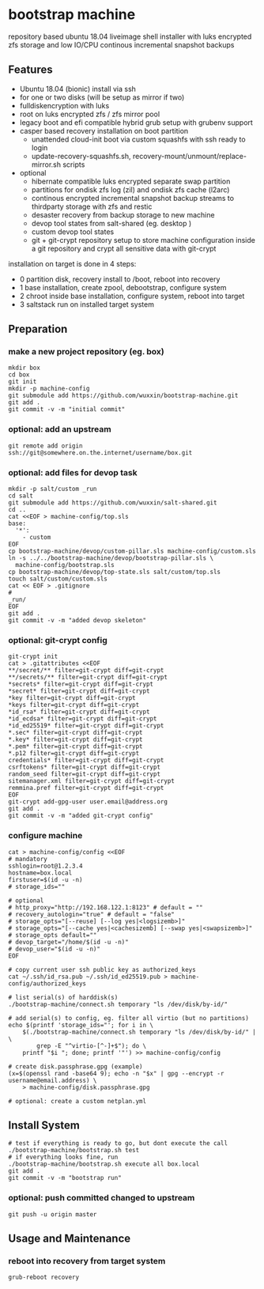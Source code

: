 # bootstrap machine

repository based ubuntu 18.04 liveimage shell installer
with luks encrypted zfs storage and low IO/CPU
continous incremental snapshot backups

## Features

+ Ubuntu 18.04 (bionic) install via ssh
+ for one or two disks (will be setup as mirror if two)
+ fulldiskencryption with luks
+ root on luks encrypted zfs / zfs mirror pool
+ legacy boot and efi compatible hybrid grub setup with grubenv support
+ casper based recovery installation on boot partition
    + unattended cloud-init boot via custom squashfs with ssh ready to login
    + update-recovery-squashfs.sh, recovery-mount/unmount/replace-mirror.sh scripts
+ optional
    + hibernate compatible luks encrypted separate swap partition
    + partitions for ondisk zfs log (zil) and ondisk zfs cache (l2arc)
    + continous encrypted incremental snapshot backup streams to thirdparty storage with zfs and restic
    + desaster recovery from backup storage to new machine
    + devop tool states from salt-shared (eg. desktop )
    + custom devop tool states
    + git + git-crypt repository setup to store machine configuration inside a git repository and crypt all sensitive data with git-crypt

installation on target is done in 4 steps:

+ 0 partition disk, recovery install to /boot, reboot into recovery
+ 1 base installation, create zpool, debootstrap, configure system
+ 2 chroot inside base installation, configure system, reboot into target
+ 3 saltstack run on installed target system

## Preparation

### make a new project repository (eg. box)
```
mkdir box
cd box
git init
mkdir -p machine-config
git submodule add https://github.com/wuxxin/bootstrap-machine.git
git add .
git commit -v -m "initial commit"
```

### optional: add an upstream
```
git remote add origin ssh://git@somewhere.on.the.internet/username/box.git
```

### optional: add files for devop task
```
mkdir -p salt/custom _run
cd salt
git submodule add https://github.com/wuxxin/salt-shared.git
cd ..
cat <<EOF > machine-config/top.sls
base:
  '*':
    - custom
EOF
cp bootstrap-machine/devop/custom-pillar.sls machine-config/custom.sls
ln -s ../../bootstrap-machine/devop/bootstrap-pillar.sls \
  machine-config/bootstrap.sls
cp bootstrap-machine/devop/top-state.sls salt/custom/top.sls
touch salt/custom/custom.sls
cat << EOF > .gitignore
#
_run/
EOF
git add .
git commit -v -m "added devop skeleton"
```

### optional: git-crypt config

```
git-crypt init
cat > .gitattributes <<EOF
**/secret/** filter=git-crypt diff=git-crypt
**/secrets/** filter=git-crypt diff=git-crypt
*secrets* filter=git-crypt diff=git-crypt
*secret* filter=git-crypt diff=git-crypt
*key filter=git-crypt diff=git-crypt
*keys filter=git-crypt diff=git-crypt
*id_rsa* filter=git-crypt diff=git-crypt
*id_ecdsa* filter=git-crypt diff=git-crypt
*id_ed25519* filter=git-crypt diff=git-crypt
*.sec* filter=git-crypt diff=git-crypt
*.key* filter=git-crypt diff=git-crypt
*.pem* filter=git-crypt diff=git-crypt
*.p12 filter=git-crypt diff=git-crypt
credentials* filter=git-crypt diff=git-crypt
csrftokens* filter=git-crypt diff=git-crypt
random_seed filter=git-crypt diff=git-crypt
sitemanager.xml filter=git-crypt diff=git-crypt
remmina.pref filter=git-crypt diff=git-crypt
EOF
git-crypt add-gpg-user user.email@address.org
git add .
git commit -v -m "added git-crypt config"
```

### configure machine

```
cat > machine-config/config <<EOF
# mandatory
sshlogin=root@1.2.3.4
hostname=box.local
firstuser=$(id -u -n)
# storage_ids=""

# optional
# http_proxy="http://192.168.122.1:8123" # default = "" 
# recovery_autologin="true" # default = "false"
# storage_opts="[--reuse] [--log yes|<logsizemb>]"
# storage_opts="[--cache yes|<cachesizemb] [--swap yes|<swapsizemb>]" 
# storage_opts default=""
# devop_target="/home/$(id -u -n)"
# devop_user="$(id -u -n)"
EOF

# copy current user ssh public key as authorized_keys
cat ~/.ssh/id_rsa.pub ~/.ssh/id_ed25519.pub > machine-config/authorized_keys

# list serial(s) of harddisk(s)
./bootstrap-machine/connect.sh temporary "ls /dev/disk/by-id/"

# add serial(s) to config, eg. filter all virtio (but no partitions)
echo $(printf 'storage_ids="'; for i in \
    $(./bootstrap-machine/connect.sh temporary "ls /dev/disk/by-id/" | \
        grep -E "^virtio-[^-]+$"); do \
    printf "$i "; done; printf '"') >> machine-config/config

# create disk.passphrase.gpg (example)
(x=$(openssl rand -base64 9); echo -n "$x" | gpg --encrypt -r username@email.address) \
    > machine-config/disk.passphrase.gpg

# optional: create a custom netplan.yml

```

## Install System

```
# test if everything is ready to go, but dont execute the call
./bootstrap-machine/bootstrap.sh test
# if everything looks fine, run
./bootstrap-machine/bootstrap.sh execute all box.local
git add .
git commit -v -m "bootstrap run"
```

### optional: push committed changed to upstream

```
git push -u origin master

```

## Usage and Maintenance

### reboot into recovery from target system
```
grub-reboot recovery
```